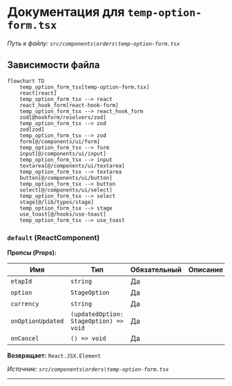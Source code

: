 # Документация для `temp-option-form.tsx`

*Путь к файлу: `src/components\orders\temp-option-form.tsx`*

## Зависимости файла

```mermaid
flowchart TD
    temp_option_form_tsx[temp-option-form.tsx]
    react[react]
    temp_option_form_tsx --> react
    react_hook_form[react-hook-form]
    temp_option_form_tsx --> react_hook_form
    zod[@hookform/resolvers/zod]
    temp_option_form_tsx --> zod
    zod[zod]
    temp_option_form_tsx --> zod
    form[@/components/ui/form]
    temp_option_form_tsx --> form
    input[@/components/ui/input]
    temp_option_form_tsx --> input
    textarea[@/components/ui/textarea]
    temp_option_form_tsx --> textarea
    button[@/components/ui/button]
    temp_option_form_tsx --> button
    select[@/components/ui/select]
    temp_option_form_tsx --> select
    stage[@/lib/types/stage]
    temp_option_form_tsx --> stage
    use_toast[@/hooks/use-toast]
    temp_option_form_tsx --> use_toast
```

### `default` (ReactComponent)

**Пропсы (Props):**

| Имя | Тип | Обязательный | Описание |
|---|---|---|---|
| `etapId` | `string` | Да |  |
| `option` | `StageOption` | Да |  |
| `currency` | `string` | Да |  |
| `onOptionUpdated` | `(updatedOption: StageOption) => void` | Да |  |
| `onCancel` | `() => void` | Да |  |

**Возвращает:** `React.JSX.Element`

*Источник: `src/components\orders\temp-option-form.tsx`*

---
